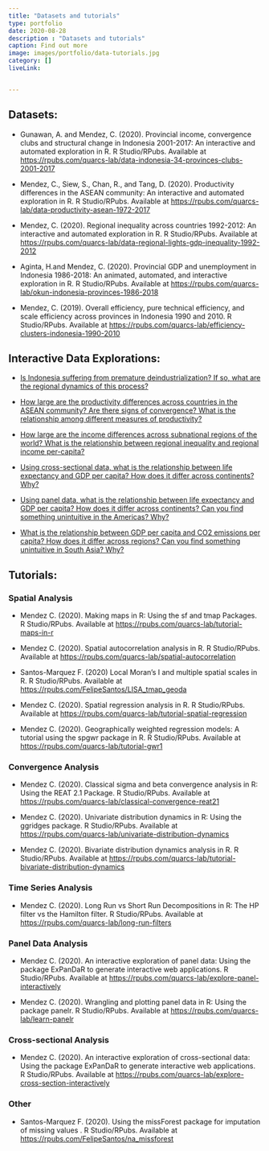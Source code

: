 ```yaml
---
title: "Datasets and tutorials"
type: portfolio
date: 2020-08-28
description : "Datasets and tutorials"
caption: Find out more
image: images/portfolio/data-tutorials.jpg
category: []
liveLink: 


---
```


## Datasets:

- Gunawan, A. and Mendez, C. (2020). Provincial income, convergence clubs and structural change in Indonesia 2001-2017: An interactive and automated exploration in R. R Studio/RPubs. Available at <https://rpubs.com/quarcs-lab/data-indonesia-34-provinces-clubs-2001-2017>

- Mendez, C., Siew, S., Chan, R., and Tang, D. (2020). Productivity differences in the ASEAN community: An interactive and automated exploration in R. R Studio/RPubs. Available at <https://rpubs.com/quarcs-lab/data-productivity-asean-1972-2017>

- Mendez, C. (2020). Regional inequality across countries 1992-2012: An interactive and automated exploration in R. R Studio/RPubs. Available at <https://rpubs.com/quarcs-lab/data-regional-lights-gdp-inequality-1992-2012>

- Aginta, H.and Mendez, C. (2020). Provincial GDP and unemployment in Indonesia 1986-2018: An animated, automated, and interactive exploration in R. R Studio/RPubs. Available at <https://rpubs.com/quarcs-lab/okun-indonesia-provinces-1986-2018>

- Mendez, C. (2019). Overall efficiency, pure technical efficiency, and scale efficiency across provinces in Indonesia 1990 and 2010. R Studio/RPubs. Available at <https://rpubs.com/quarcs-lab/efficiency-clusters-indonesia-1990-2010>

## Interactive Data Explorations:

- [Is Indonesia suffering from premature deindustrialization? If so, what are the regional dynamics of this process?](https://carlosmendez777.shinyapps.io/data-indonesia-34-provinces-clubs-2001-2017)

- [How large are the productivity differences across countries in the ASEAN community? Are there signs of convergence? What is the relationship among different measures of productivity?](https://carlosmendez777.shinyapps.io/data-productivity-asean-1972-2017)

- [How large are the income differences across subnational regions of the world? What is the relationship between regional inequality and regional income per-capita?](https://carlosmendez777.shinyapps.io/data-regional-lights-gdp-inequality-1992-2012)

- [Using cross-sectional data, what is the relationship between life expectancy and GDP per capita? How does it differ across continents? Why?](https://carlosmendez777.shinyapps.io/short-project-explore-cross-section-interactively)

- [Using panel data, what is the relationship between life expectancy and GDP per capita? How does it differ across continents? Can you find something unintuitive in the Americas? Why?](https://carlosmendez777.shinyapps.io/short-project-explore-panel-interactively/)

- [What is the relationship between GDP per capita and CO2 emissions per capita? How does it differ across regions? Can you find something unintuitive in South Asia? Why?](https://jgassen.shinyapps.io/expand_co2/)

## Tutorials:

### Spatial Analysis

- Mendez C. (2020). Making maps in R: Using the sf and tmap Packages. R Studio/RPubs. Available at https://rpubs.com/quarcs-lab/tutorial-maps-in-r

- Mendez C. (2020). Spatial autocorrelation analysis in R. R Studio/RPubs. Available at https://rpubs.com/quarcs-lab/spatial-autocorrelation

- Santos-Marquez F. (2020) Local Moran’s I and multiple spatial scales in R. R Studio/RPubs. Available at https://rpubs.com/FelipeSantos/LISA_tmap_geoda

- Mendez C. (2020). Spatial regression analysis in R. R Studio/RPubs. Available at https://rpubs.com/quarcs-lab/tutorial-spatial-regression

- Mendez C. (2020). Geographically weighted regression models: A tutorial using the spgwr package in R. R Studio/RPubs. Available at https://rpubs.com/quarcs-lab/tutorial-gwr1


### Convergence Analysis

- Mendez C. (2020). Classical sigma and beta convergence analysis in R: Using the REAT 2.1 Package. R Studio/RPubs. Available at https://rpubs.com/quarcs-lab/classical-convergence-reat21

- Mendez C. (2020). Univariate distribution dynamics in R: Using the ggridges package. R Studio/RPubs. Available at https://rpubs.com/quarcs-lab/univariate-distribution-dynamics

- Mendez C. (2020). Bivariate distribution dynamics analysis in R. R Studio/RPubs. Available at https://rpubs.com/quarcs-lab/tutorial-bivariate-distribution-dynamics

### Time Series Analysis

- Mendez C. (2020). Long Run vs Short Run Decompositions in R: The HP filter vs the Hamilton filter. R Studio/RPubs. Available at https://rpubs.com/quarcs-lab/long-run-filters

### Panel Data Analysis

- Mendez C. (2020). An interactive exploration of panel data: Using the package ExPanDaR to generate interactive web applications. R Studio/RPubs. Available at https://rpubs.com/quarcs-lab/explore-panel-interactively

- Mendez C. (2020). Wrangling and plotting panel data in R: Using the package panelr. R Studio/RPubs. Available at https://rpubs.com/quarcs-lab/learn-panelr

### Cross-sectional Analysis

- Mendez C. (2020). An interactive exploration of cross-sectional data: Using the package ExPanDaR to generate interactive web applications. R Studio/RPubs. Available at https://rpubs.com/quarcs-lab/explore-cross-section-interactively


### Other

- Santos-Marquez F. (2020). Using the missForest package for imputation of missing values . R Studio/RPubs. Available at https://rpubs.com/FelipeSantos/na_missforest

